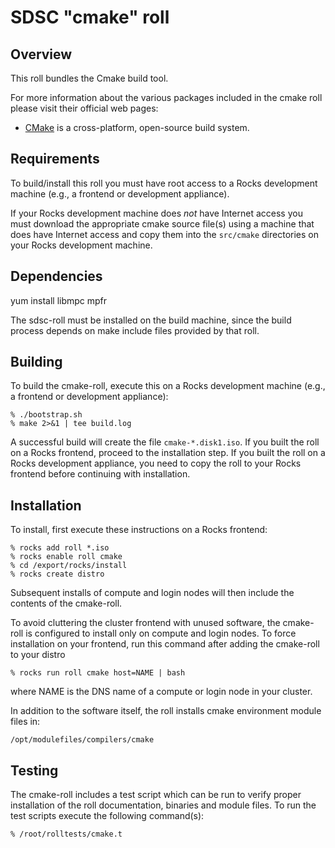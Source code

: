 # SDSC "cmake" roll

## Overview

This roll bundles the Cmake build tool.

For more information about the various packages included in the cmake roll
please visit their official web pages:

- <a href="http://www.cmake.org" target="_blank">CMake</a> is a cross-platform,
open-source build system.



## Requirements

To build/install this roll you must have root access to a Rocks development
machine (e.g., a frontend or development appliance).

If your Rocks development machine does *not* have Internet access you must
download the appropriate cmake source file(s) using a machine that does have
Internet access and copy them into the `src/cmake` directories on your Rocks
development machine.


## Dependencies

yum install libmpc mpfr

The sdsc-roll must be installed on the build machine, since the build process
depends on make include files provided by that roll.


## Building

To build the cmake-roll, execute this on a Rocks development
machine (e.g., a frontend or development appliance):

```shell
% ./bootstrap.sh
% make 2>&1 | tee build.log
```

A successful build will create the file `cmake-*.disk1.iso`.  If you built the
roll on a Rocks frontend, proceed to the installation step. If you built the
roll on a Rocks development appliance, you need to copy the roll to your Rocks
frontend before continuing with installation.


## Installation

To install, first execute these instructions on a Rocks frontend:

```shell
% rocks add roll *.iso
% rocks enable roll cmake
% cd /export/rocks/install
% rocks create distro
```

Subsequent installs of compute and login nodes will then include the contents of
the cmake-roll.

To avoid cluttering the cluster frontend with unused software, the cmake-roll is
configured to install only on compute and login nodes. To force installation on
your frontend, run this command after adding the cmake-roll to your distro

```shell
% rocks run roll cmake host=NAME | bash
```

where NAME is the DNS name of a compute or login node in your cluster.

In addition to the software itself, the roll installs cmake environment module
files in:

```shell
/opt/modulefiles/compilers/cmake
```

## Testing

The cmake-roll includes a test script which can be run to verify proper
installation of the roll documentation, binaries and module files. To run
the test scripts execute the following command(s):

```shell
% /root/rolltests/cmake.t 
```
